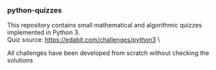 ### python-quizzes
This repository contains small mathematical and algorithmic quizzes implemented in Python 3.\
Quiz source: https://edabit.com/challenges/python3 \

All challenges have been developed from scratch without checking the solutions